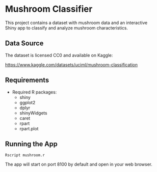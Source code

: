 # Mushroom Classifier

This project contains a dataset with mushroom data and an interactive Shiny app to classify and analyze mushroom characteristics.

## Data Source

The dataset is licensed CC0 and available on Kaggle:

https://www.kaggle.com/datasets/uciml/mushroom-classification

## Requirements

- Required R packages:
  - shiny
  - ggplot2
  - dplyr
  - shinyWidgets
  - caret
  - rpart
  - rpart.plot

## Running the App

```
Rscript mushroom.r
```

The app will start on port 8100 by default and open in your web browser.
